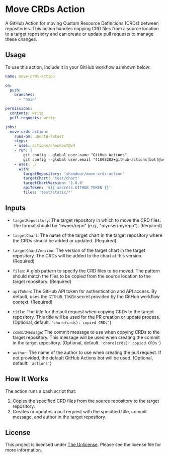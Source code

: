 # Move CRDs Action

A GitHub Action for moving Custom Resource Definitions (CRDs) between repositories. This action handles copying CRD files from a source location to a target repository and can create or update pull requests to manage these changes.

## Usage

To use this action, include it in your GitHub workflow as shown below:

```yaml
name: move-crds-action

on:
  push:
    branches:
      - "main"

permissions:
  contents: write
  pull-requests: write

jobs:
  move-crds-action:
    runs-on: ubuntu-latest
    steps:
    - uses: actions/checkout@v4
    - run: |
        git config --global user.name "GitHub Actions"
        git config --global user.email "41898282+github-actions[bot]@users.noreply.github.com"
    - uses: ./
      with:
        targetRepository: 'shanduur/move-crds-action'
        targetChart: 'test/chart'
        targetChartVersion: '1.0.0'
        apiToken: '${{ secrets.GITHUB_TOKEN }}'
        files: 'test/static/*'
```

## Inputs

- `targetRepository`: The target repository in which to move the CRD files. The format should be "owner/repo" (e.g., "myuser/myrepo"). (Required)

- `targetChart`: The name of the target chart in the target repository where the CRDs should be added or updated. (Required)

- `targetChartVersion`: The version of the target chart in the target repository. The CRDs will be added to the chart at this version. (Required)

- `files`: A glob pattern to specify the CRD files to be moved. The pattern should match the files to be copied from the source location to the target repository. (Required)

- `apiToken`: The GitHub API token for authentication and API access. By default, uses the `GITHUB_TOKEN` secret provided by the GitHub workflow context. (Required)

- `title`: The title for the pull request when copying CRDs to the target repository. This title will be used for the PR creation or update process. (Optional, default: `'chore(crds): copied CRDs'`)

- `commitMessage`: The commit message to use when copying CRDs to the target repository. This message will be used when creating the commit in the target repository. (Optional, default: `'chore(crds): copied CRDs'`)

- `author`: The name of the author to use when creating the pull request. If not provided, the default GitHub Actions bot will be used. (Optional, default: `'actions'`)

## How It Works

The action runs a bash script that:

1. Copies the specified CRD files from the source repository to the target repository.
2. Creates or updates a pull request with the specified title, commit message, and author in the target repository.

## License

This project is licensed under [The Unlicense](LICENSE). Please see the license file for more information.

